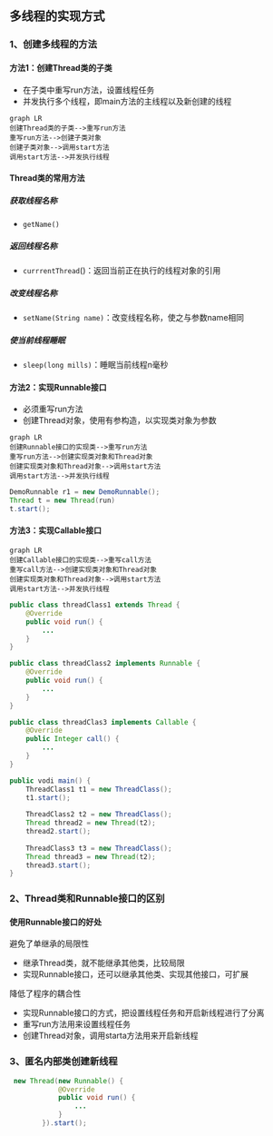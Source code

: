 ## 多线程的实现方式

### 1、创建多线程的方法

#### 方法1：创建Thread类的子类

- 在子类中重写run方法，设置线程任务
- 并发执行多个线程，即main方法的主线程以及新创建的线程

```mermaid
graph LR 
创建Thread类的子类-->重写run方法
重写run方法-->创建子类对象
创建子类对象-->调用start方法
调用start方法-->并发执行线程
```

#### Thread类的常用方法

##### 获取线程名称

- `getName()`

##### 返回线程名称

- `currrentThread`()：返回当前正在执行的线程对象的引用

##### 改变线程名称

- `setName(String name)`：改变线程名称，使之与参数name相同

##### 使当前线程睡眠

- `sleep(long mills)`：睡眠当前线程n毫秒

#### 方法2：实现Runnable接口

- 必须重写run方法
- 创建Thread对象，使用有参构造，以实现类对象为参数

```mermaid
graph LR 
创建Runnable接口的实现类-->重写run方法
重写run方法-->创建实现类对象和Thread对象
创建实现类对象和Thread对象-->调用start方法
调用start方法-->并发执行线程
```

```Java
DemoRunnable r1 = new DemoRunnable();
Thread t = new Thread(run)
t.start();
```

#### 方法3：实现Callable接口

```mermaid
graph LR 
创建Callable接口的实现类-->重写call方法
重写call方法-->创建实现类对象和Thread对象
创建实现类对象和Thread对象-->调用start方法
调用start方法-->并发执行线程
```

```java
public class threadClass1 extends Thread {
	@Override 
    public void run() {
		...
	}
}

public class threadClass2 implements Runnable {
	@Override 
    public void run() {
		...
	}
}

public class threadClas3 implements Callable {
	@Override 
    public Integer call() {
		...
	}
}

public vodi main() {
    ThreadClass1 t1 = new ThreadClass();
    t1.start();
    
   	ThreadClass2 t2 = new ThreadClass();
    Thread thread2 = new Thread(t2);
    thread2.start();
    
    ThreadClass3 t3 = new ThreadClass();
    Thread thread3 = new Thread(t2);
    thread3.start();
}
```

### 2、Thread类和Runnable接口的区别

#### 使用Runnable接口的好处

避免了单继承的局限性

- 继承Thread类，就不能继承其他类，比较局限
- 实现Runnable接口，还可以继承其他类、实现其他接口，可扩展

降低了程序的耦合性

- 实现Runnable接口的方式，把设置线程任务和开启新线程进行了分离
- 重写run方法用来设置线程任务
- 创建Thread对象，调用starta方法用来开启新线程

### 3、匿名内部类创建新线程

```Java
 new Thread(new Runnable() {
            @Override
            public void run() {
				...
            }
        }).start();
```

